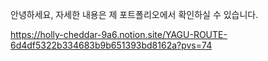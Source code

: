 
안녕하세요, 자세한 내용은 제 포트폴리오에서 확인하실 수 있습니다.

https://holly-cheddar-9a6.notion.site/YAGU-ROUTE-6d4df5322b334683b9b651393bd8162a?pvs=74

